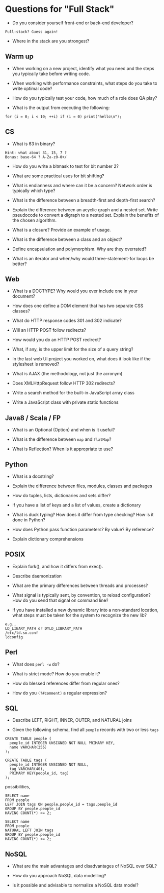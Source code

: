 # Questions for "Full Stack"

- Do you consider yourself front-end or back-end developer?
```
Full-stack? Guess again!
```
- Where in the stack are you strongest?


## Warm up

- When working on a new project, identify what you need and the steps you typically take before writing code.

- When working with performance constraints, what steps do you take to write optimal code?

- How do you typically test your code, how much of a role does QA play?

- What is the output from executing the following:
```
for (i = 0; i < 10; ++i) if (i = 0) print("hello\n");
```


## CS

- What is 63 in binary? 
```
Hint: what about 31, 15, 7 ?
Bonus: base-64 ? A-Za-z0-0+/
```

- How do you write a bitmask to test for bit number 2?

- What are some practical uses for bit shifting?

- What is endianness and where can it be a concern? Network order is typically which type?

- What is the difference between a breadth-first and depth-first search?

- Explain the difference between an acyclic graph and a nested set.  Write pseudocode to convert a digraph to a nested set.  Explain the benefits of the chosen algorithm.

- What is a closure? Provide an example of usage.

- What is the difference between a class and an object?

- Define encapsulation and polymorphism. Why are they overrated?

- What is an iterator and when/why would three-statement-for loops be better?


## Web

- What is a DOCTYPE? Why would you ever include one in your document?

- How does one define a DOM element that has two separate CSS classes?

- What do HTTP response codes 301 and 302 indicate?

- Will an HTTP POST follow redirects?

- How would you do an HTTP POST redirect?

- What, if any, is the upper limit for the size of a query string?

- In the last web UI project you worked on, what does it look like if the stylesheet is removed?

- What is AJAX (the methodology, not just the acronym)

- Does XMLHttpRequest follow HTTP 302 redirects?

- Write a search method for the built-in JavaScript array class

- Write a JavaScript class with private static functions


## Java8 / Scala / FP

- What is an Optional (Option) and when is it useful?

- What is the difference between `map` and `flatMap`?

- What is Reflection? When is it appropriate to use?


## Python

- What is a docstring?

- Explain the difference between files, modules, classes and packages

- How do tuples, lists, dictionaries and sets differ?

- If you have a list of keys and a list of values, create a dictionary

- What is duck typing?  How does it differ from type checking?  How is it done in Python?

- How does Python pass function parameters? By value? By reference?

- Explain dictionary comprehensions


## POSIX

- Explain fork(), and how it differs from exec().

- Describe daemonization

- What are the primary differences between threads and processes?

- What signal is typically sent, by convention, to reload configuration?  How do you send that signal on command line?

- If you have installed a new dynamic library into a non-standard location, what steps must be taken for the system to recognize the new lib?
```
e.g., 
LD_LIBARY_PATH or DYLD_LIBRARY_PATH
/etc/ld.so.conf
ldconfig
```


## Perl

- What does `perl -w` do?

- What is strict mode? How do you enable it?

- How do blessed references differ from regular ones?

- How do you `(?#comment)` a regular expression?


## SQL

- Describe LEFT, RIGHT, INNER, OUTER, and NATURAL joins

- Given the following schema, find all `people` records with two or less `tags`

```
CREATE TABLE people (
  people_id INTEGER UNSIGNED NOT NULL PRIMARY KEY,
  name VARCHAR(255)
);

CREATE TABLE tags (
  people_id INTEGER UNSIGNED NOT NULL,
  tag VARCHAR(40),
  PRIMARY KEY(people_id, tag)
);
```

possibilities,
```
SELECT name 
FROM people 
LEFT JOIN tags ON people.people_id = tags.people_id 
GROUP BY people.people_id 
HAVING COUNT(*) <= 2;

SELECT name 
FROM people 
NATURAL LEFT JOIN tags 
GROUP BY people.people_id 
HAVING COUNT(*) <= 2;
```


## NoSQL

- What are the main advantages and disadvantages of NoSQL over SQL?

- How do you approach NoSQL data modelling?

- Is it possible and advisable to normalize a NoSQL data model?
